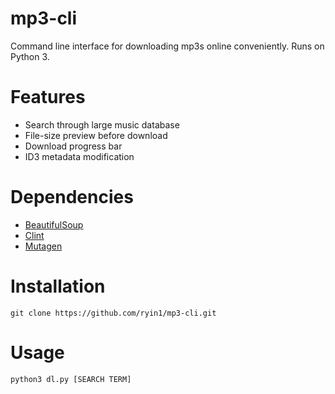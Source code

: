 # mp3-cli
Command line interface for downloading mp3s online conveniently. Runs on Python 3.

# Features
* Search through large music database
* File-size preview before download
* Download progress bar
* ID3 metadata modification

# Dependencies
* [BeautifulSoup](http://www.crummy.com/software/BeautifulSoup/)
* [Clint](https://pypi.python.org/pypi/clint/)
* [Mutagen](https://mutagen.readthedocs.org/en/latest/)

# Installation
`git clone https://github.com/ryin1/mp3-cli.git`

# Usage
`python3 dl.py [SEARCH TERM]`
